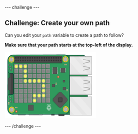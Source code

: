 \--- challenge \---

## Challenge: Create your own path

Can you edit your `path` variable to create a path to follow?

**Make sure that your path starts at the top-left of the display.**

![ruutukaappaus](images/tightrope-path-challenge.png)

\--- /challenge \---